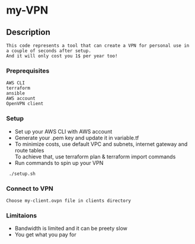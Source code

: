 # my-VPN

## Description
```
This code represents a tool that can create a VPN for personal use in a couple of seconds after setup.
And it will only cost you 1$ per year too!
```
### Preprequisites
```
AWS CLI
terraform
ansible
AWS account
OpenVPN client
```

### Setup
 - Set up your AWS CLI with AWS account
 - Generate your .pem key and update it in variable.tf
 - To minimize costs, use default VPC and subnets, internet gateway and route tables\
 To achieve that, use terraform plan & terraform import commands
 - Run commands to spin up your VPN
 ```
  ./setup.sh
 ```

 ### Connect to VPN
```
Choose my-client.ovpn file in clients directory
```

### Limitaions
 - Bandwidth is limited and it can be preety slow
 - You get what you pay for 
